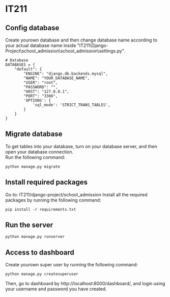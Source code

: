 # IT211

## Config database
Create yourown database and then change database name according to your actual database name inside "IT211\Django-Project\school_admission\school_admission\settings.py". 
```
# Database
DATABASES = {
    "default": {
        "ENGINE": "django.db.backends.mysql",
        "NAME": "YOUR_DATABASE_NAME",
        "USER": "root",
        "PASSWORD": "",
        "HOST": "127.0.0.1",
        "PORT": "3306",
        'OPTIONS': {
            'sql_mode': 'STRICT_TRANS_TABLES',
        }
    }
}
```
## Migrate database
To get tables into your database, turn on your database server, and then open your database connection.  
Run the following command:
```
python manage.py migrate
```
## Install required packages
Go to: IT211/django-project/school_admission 
Install all the required packages by running the following command:
```
pip install -r requirements.txt
```
## Run the server
```
python manage.py runserver
```
## Access to dashboard
Create yourown super user by running the following command:
```
python manage.py createsuperuser
```
Then, go to dashboard by http://localhost:8000/dashboard/, and login using your username and password you have created. 
